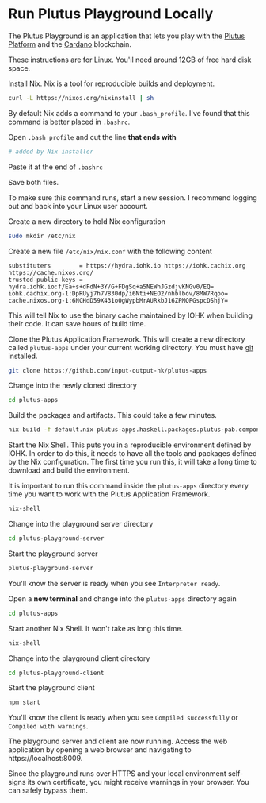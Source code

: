 # Run Plutus Playground Locally
The Plutus Playground is an application that lets you play with the [Plutus Platform](./plutus-platform.md) and the [Cardano](./cardano.md) blockchain.

These instructions are for Linux. You'll need around 12GB of free hard disk space.

Install Nix. Nix is a tool for reproducible builds and deployment.

```bash
curl -L https://nixos.org/nixinstall | sh
```

By default Nix adds a command to your `.bash_profile`.  I've found that this command is better placed in `.bashrc`.

Open `.bash_profile` and cut the line **that ends with**

```bash
# added by Nix installer
```

Paste it at the end of `.bashrc`

Save both files.

To make sure this command runs, start a new session. I recommend logging out and back into your Linux user account.

Create a new directory to hold Nix configuration

```bash
sudo mkdir /etc/nix
```

Create a new file `/etc/nix/nix.conf` with the following content

```
substituters        = https://hydra.iohk.io https://iohk.cachix.org https://cache.nixos.org/
trusted-public-keys = hydra.iohk.io:f/Ea+s+dFdN+3Y/G+FDgSq+a5NEWhJGzdjvKNGv0/EQ= iohk.cachix.org-1:DpRUyj7h7V830dp/i6Nti+NEO2/nhblbov/8MW7Rqoo= cache.nixos.org-1:6NCHdD59X431o0gWypbMrAURkbJ16ZPMQFGspcDShjY=
```

This will tell Nix to use the binary cache maintained by IOHK when building their code. It can save hours of build time.

Clone the Plutus Application Framework. This will create a new directory called `plutus-apps` under your current working directory. You must have [git](https://git-scm.com/) installed.

```bash
git clone https://github.com/input-output-hk/plutus-apps
```

Change into the newly cloned directory

```bash
cd plutus-apps
```

Build the packages and artifacts. This could take a few minutes.

```bash
nix build -f default.nix plutus-apps.haskell.packages.plutus-pab.components.library --experimental-features nix-command
```

Start the Nix Shell. This puts you in a reproducible environment defined by IOHK. In order to do this, it needs to have all the tools and packages defined by the Nix configuration. The first time you run this, it will take a long time to download and build the environment.

It is important to run this command inside the `plutus-apps` directory every time you want to work with the Plutus Application Framework.

```bash
nix-shell
```

Change into the playground server directory

```bash
cd plutus-playground-server
```

Start the playground server

```bash
plutus-playground-server
```

You'll know the server is ready when you see `Interpreter ready`.

Open a **new terminal** and change into the `plutus-apps` directory again

```bash
cd plutus-apps
```

Start another Nix Shell. It won't take as long this time.

```bash
nix-shell
```

Change into the playground client directory

```bash
cd plutus-playground-client
```

Start the playground client

```bash
npm start
```

You'll know the client is ready when you see `Compiled successfully` or `Compiled with warnings`.

The playground server and client are now running. Access the web application by opening a web browser and navigating to https://localhost:8009.

Since the playground runs over HTTPS and your local environment self-signs its own certificate, you might receive warnings in your browser. You can safely bypass them.
